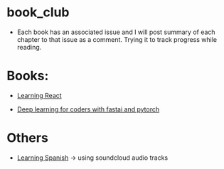 # book_club

- Each book has an associated issue and I will post summary of each chapter to that issue as a comment. Trying it to track progress while reading.


# Books:

- [Learning React](/../../issues/1)

- [Deep learning for coders with fastai and pytorch](/../../issues/3)

# Others

- [Learning Spanish](/../../issues/2) -> using soundcloud audio tracks
